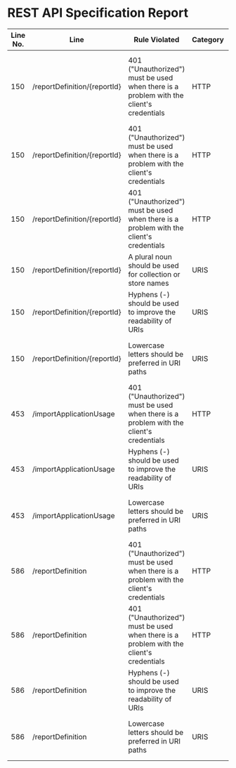 REST API Specification Report
=============================
| Line No. | Line                         | Rule Violated                                                                           | Category | Severity | Rule Type       | Software Quality Attributes               | Improvement Suggestion                                                                 |
| -------- | ---------------------------- | --------------------------------------------------------------------------------------- | -------- | -------- | --------------- | ----------------------------------------- | -------------------------------------------------------------------------------------- |
| 150      | /reportDefinition/{reportId} | 401 ("Unauthorized") must be used when there is a problem with the client's credentials | HTTP     | CRITICAL | STATIC, DYNAMIC | COMPATIBILITY, MAINTAINABILITY, USABILITY | Provide the 401 response in the definition of the path in the operation (here: DELETE) |
| 150      | /reportDefinition/{reportId} | 401 ("Unauthorized") must be used when there is a problem with the client's credentials | HTTP     | CRITICAL | STATIC, DYNAMIC | COMPATIBILITY, MAINTAINABILITY, USABILITY | Provide the 401 response in the definition of the path in the operation (here: GET)    |
| 150      | /reportDefinition/{reportId} | 401 ("Unauthorized") must be used when there is a problem with the client's credentials | HTTP     | CRITICAL | STATIC, DYNAMIC | COMPATIBILITY, MAINTAINABILITY, USABILITY | Provide the 401 response in the definition of the path in the operation (here: PUT)    |
| 150      | /reportDefinition/{reportId} | A plural noun should be used for collection or store names                              | URIS     | ERROR    | STATIC          | USABILITY, MAINTAINABILITY                | Use singular nouns for document names                                                  |
| 150      | /reportDefinition/{reportId} | Hyphens (-) should be used to improve the readability of URIs                           | URIS     | ERROR    | STATIC          | COMPATIBILITY, MAINTAINABILITY            | Use hyphens to improve the readability of the segments                                 |
| 150      | /reportDefinition/{reportId} | Lowercase letters should be preferred in URI paths                                      | URIS     | ERROR    | STATIC          | COMPATIBILITY, MAINTAINABILITY            | Change uppercase letters to lowercase letters                                          |
| 453      | /importApplicationUsage      | 401 ("Unauthorized") must be used when there is a problem with the client's credentials | HTTP     | CRITICAL | STATIC, DYNAMIC | COMPATIBILITY, MAINTAINABILITY, USABILITY | Provide the 401 response in the definition of the path in the operation (here: POST)   |
| 453      | /importApplicationUsage      | Hyphens (-) should be used to improve the readability of URIs                           | URIS     | ERROR    | STATIC          | COMPATIBILITY, MAINTAINABILITY            | Use hyphens to improve the readability of the segments                                 |
| 453      | /importApplicationUsage      | Lowercase letters should be preferred in URI paths                                      | URIS     | ERROR    | STATIC          | COMPATIBILITY, MAINTAINABILITY            | Change uppercase letters to lowercase letters                                          |
| 586      | /reportDefinition            | 401 ("Unauthorized") must be used when there is a problem with the client's credentials | HTTP     | CRITICAL | STATIC, DYNAMIC | COMPATIBILITY, MAINTAINABILITY, USABILITY | Provide the 401 response in the definition of the path in the operation (here: POST)   |
| 586      | /reportDefinition            | 401 ("Unauthorized") must be used when there is a problem with the client's credentials | HTTP     | CRITICAL | STATIC, DYNAMIC | COMPATIBILITY, MAINTAINABILITY, USABILITY | Provide the 401 response in the definition of the path in the operation (here: GET)    |
| 586      | /reportDefinition            | Hyphens (-) should be used to improve the readability of URIs                           | URIS     | ERROR    | STATIC          | COMPATIBILITY, MAINTAINABILITY            | Use hyphens to improve the readability of the segments                                 |
| 586      | /reportDefinition            | Lowercase letters should be preferred in URI paths                                      | URIS     | ERROR    | STATIC          | COMPATIBILITY, MAINTAINABILITY            | Change uppercase letters to lowercase letters                                          |